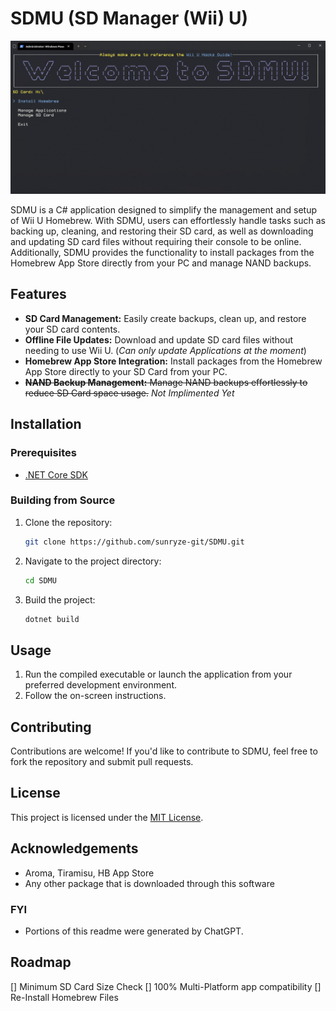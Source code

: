 # SDMU (SD Manager (Wii) U)

![screenshot](image.png)

SDMU is a C# application designed to simplify the management and setup of Wii U Homebrew. With SDMU, users can effortlessly handle tasks such as backing up, cleaning, and restoring their SD card, as well as downloading and updating SD card files without requiring their console to be online. Additionally, SDMU provides the functionality to install packages from the Homebrew App Store directly from your PC and manage NAND backups.

## Features

- **SD Card Management:** Easily create backups, clean up, and restore your SD card contents.
- **Offline File Updates:** Download and update SD card files without needing to use Wii U. (*Can only update Applications at the moment*)
- **Homebrew App Store Integration:** Install packages from the Homebrew App Store directly to your SD Card from your PC.
- ~~**NAND Backup Management:** Manage NAND backups effortlessly to reduce SD Card space usage.~~ *Not Implimented Yet*

## Installation

### Prerequisites

- [.NET Core SDK](https://dotnet.microsoft.com/download)

### Building from Source

1. Clone the repository:
   ```bash
   git clone https://github.com/sunryze-git/SDMU.git
   ```

2. Navigate to the project directory:
   ```bash
   cd SDMU
   ```

3. Build the project:
   ```bash
   dotnet build
   ```

## Usage

1. Run the compiled executable or launch the application from your preferred development environment.
2. Follow the on-screen instructions.

## Contributing

Contributions are welcome! If you'd like to contribute to SDMU, feel free to fork the repository and submit pull requests.

## License

This project is licensed under the [MIT License](LICENSE.txt).

## Acknowledgements

- Aroma, Tiramisu, HB App Store
- Any other package that is downloaded through this software


### FYI
- Portions of this readme were generated by ChatGPT.


## Roadmap

[] Minimum SD Card Size Check
[] 100% Multi-Platform app compatibility
[] Re-Install Homebrew Files
